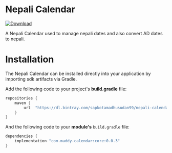 # Nepali Calendar
[ ![Download](https://api.bintray.com/packages/sapkotamadhusudan99/nepali-calendar/com.maddy.calendar:core/images/download.svg?version=0.0.3) ](https://bintray.com/sapkotamadhusudan99/nepali-calendar/com.maddy.calendar:core/0.0.3/link)

A Nepali Calendar used to manage nepali dates and also convert AD dates to nepali.

# Installation

The Nepali Calendar can be installed directly into your application by importing sdk artifacts via Gradle.

Add the following code to your project's **build.gradle** file:

```groovy
repositories {
	maven {
		url  "https://dl.bintray.com/sapkotamadhusudan99/nepali-calendar"
	}
}
```

And the following code to your **module's** `build.gradle` file:

```groovy
dependencies {
    implementation "com.maddy.calendar:core:0.0.3"
}
```